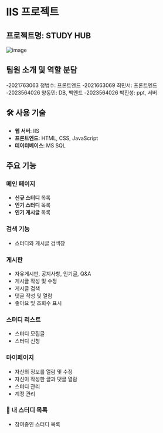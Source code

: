 # IIS 프로젝트

## 프로젝트명: STUDY HUB
![image](https://github.com/user-attachments/assets/e7e4673b-49a6-4619-a7ad-92475f2b684b)


## 팀원 소개 및 역할 분담
-2021763063 정범수: 프론트엔드
-2021663069 최민서: 프론트엔드
-2023564026 양동민: DB, 백엔드
-2023564026 박진성: ppt, 서버

## 🛠️ 사용 기술

- **웹 서버**: IIS  
- **프론트엔드**: HTML, CSS, JavaScript  
- **데이터베이스**: MS SQL

## 주요 기능

### 메인 페이지
-  **신규 스터디** 목록
-  **인기 스터디** 목록
-  **인기 게시글** 목록
  
### 검색 기능
- 스터디와 게시글 검색창

### 게시판 
- 자유게시판, 공지사항, 인기글, Q&A
- 게시글 작성 및 수정
- 게시글 검색
- 댓글 작성 및 열람
- 좋아요 및 조회수 표시

### 스터디 리스트
- 스터디 모집글
- 스터디 신청
  
### 마이페이지
- 자신의 정보를 열람 및 수정
- 자신이 작성한 글과 댓글 열람
- 스터디 관리
- 계정 관리

### 📁 내 스터디 목록
- 참여중인 스터디 목록




